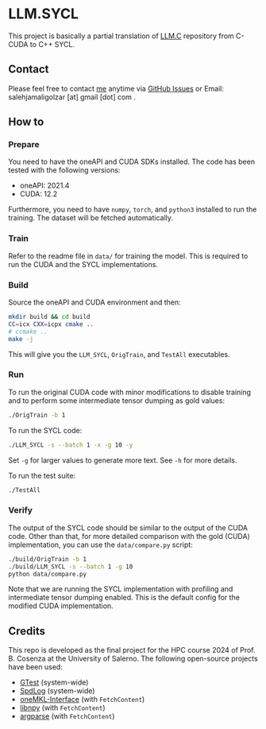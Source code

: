 # LLM.SYCL

This project is basically a partial translation of [LLM.C](https://github.com/karpathy/llm.c) repository from C-CUDA to
C++ SYCL.

## Contact
Please feel free to contact [me](https://salehjg.github.io/) anytime via [GitHub Issues](https://github.com/salehjg) or Email: salehjamaligolzar [at] gmail [dot] com .

## How to

### Prepare

You need to have the oneAPI and CUDA SDKs installed. The code has been tested with the following versions:

- oneAPI: 2021.4
- CUDA: 12.2

Furthermore, you need to have `numpy`, `torch`, and `python3` installed to run the training.
The dataset will be fetched automatically.

### Train

Refer to the readme file in `data/` for training the model. This is required to run the CUDA and the SYCL
implementations.

### Build

Source the oneAPI and CUDA environment and then:

```bash
mkdir build && cd build
CC=icx CXX=icpx cmake ..
# ccmake ..
make -j
```

This will give you the `LLM_SYCL`, `OrigTrain`, and `TestAll` executables.

### Run

To run the original CUDA code with minor modifications to disable training and to perform some intermediate tensor
dumping as gold values:

```bash
./OrigTrain -b 1
```

To run the SYCL code:

```bash
./LLM_SYCL -s --batch 1 -x -g 10 -y
```

Set `-g` for larger values to generate more text. See `-h` for more details.

To run the test suite:

```bash
./TestAll
```

### Verify

The output of the SYCL code should be similar to the output of the CUDA code.
Other than that, for more detailed comparison with the gold (CUDA) implementation, you can use the `data/compare.py`
script:

```bash
./build/OrigTrain -b 1
./build/LLM_SYCL -s --batch 1 -g 10
python data/compare.py
```

Note that we are running the SYCL implementation with profiling and intermediate tensor dumping enabled.
This is the default config for the modified CUDA implementation.

## Credits

This repo is developed as the final project for the HPC course 2024 of Prof. B. Cosenza at the University of Salerno.
The following open-source projects have been used:

- [GTest](https://github.com/google/googletest) (system-wide)
- [SpdLog](https://github.com/gabime/spdlog) (system-wide)
- [oneMKL-Interface](https://github.com/oneapi-src/oneMKL) (with `FetchContent`)
- [libnpy](https://github.com/llohse/libnpy) (with `FetchContent`)
- [argparse](https://github.com/p-ranav/argparse) (with `FetchContent`)

